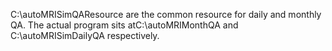 C:\autoMRISimQAResource are the common resource for daily and monthly QA. The actual program sits atC:\autoMRIMonthQA and C:\autoMRISimDailyQA respectively.  